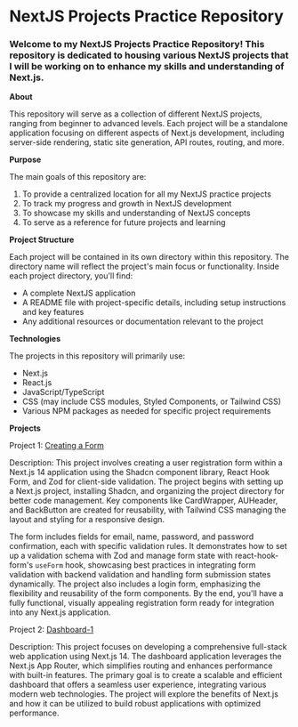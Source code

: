 


# NextJS Projects Practice Repository

### Welcome to my NextJS Projects Practice Repository! This repository is dedicated to housing various NextJS projects that I will be working on to enhance my skills and understanding of Next.js.

**About**

This repository will serve as a collection of different NextJS projects, ranging from beginner to advanced levels. Each project will be a standalone application focusing on different aspects of Next.js development, including server-side rendering, static site generation, API routes, routing, and more.

**Purpose**

The main goals of this repository are:

1. To provide a centralized location for all my NextJS practice projects
2. To track my progress and growth in NextJS development
3. To showcase my skills and understanding of NextJS concepts
4. To serve as a reference for future projects and learning

**Project Structure**

Each project will be contained in its own directory within this repository. The directory name will reflect the project's main focus or functionality. Inside each project directory, you'll find:

- A complete NextJS application
- A README file with project-specific details, including setup instructions and key features
- Any additional resources or documentation relevant to the project

**Technologies**

The projects in this repository will primarily use:

- Next.js
- React.js
- JavaScript/TypeScript
- CSS (may include CSS modules, Styled Components, or Tailwind CSS)
- Various NPM packages as needed for specific project requirements

**Projects**

Project 1: [Creating a Form ](projects/register-form-project)

Description: This project involves creating a user registration form within a Next.js 14 application using the Shadcn component library, React Hook Form, and Zod for client-side validation. The project begins with setting up a Next.js project, installing Shadcn, and organizing the project directory for better code management. Key components like CardWrapper, AUHeader, and BackButton are created for reusability, with Tailwind CSS managing the layout and styling for a responsive design.

The form includes fields for email, name, password, and password confirmation, each with specific validation rules. It demonstrates how to set up a validation schema with Zod and manage form state with react-hook-form's `useForm` hook, showcasing best practices in integrating form validation with backend validation and handling form submission states dynamically. The project also includes a login form, emphasizing the flexibility and reusability of the form components. By the end, you'll have a fully functional, visually appealing registration form ready for integration into any Next.js application.

Project 2: [Dashboard-1](https://github.com/vasanthgx/nextjs-dashboard)

Description: This project focuses on developing a comprehensive full-stack web application using Next.js 14. The dashboard application leverages the Next.js App Router, which simplifies routing and enhances performance with built-in features. The primary goal is to create a scalable and efficient dashboard that offers a seamless user experience, integrating various modern web technologies. The project will explore the benefits of Next.js and how it can be utilized to build robust applications with optimized performance.

